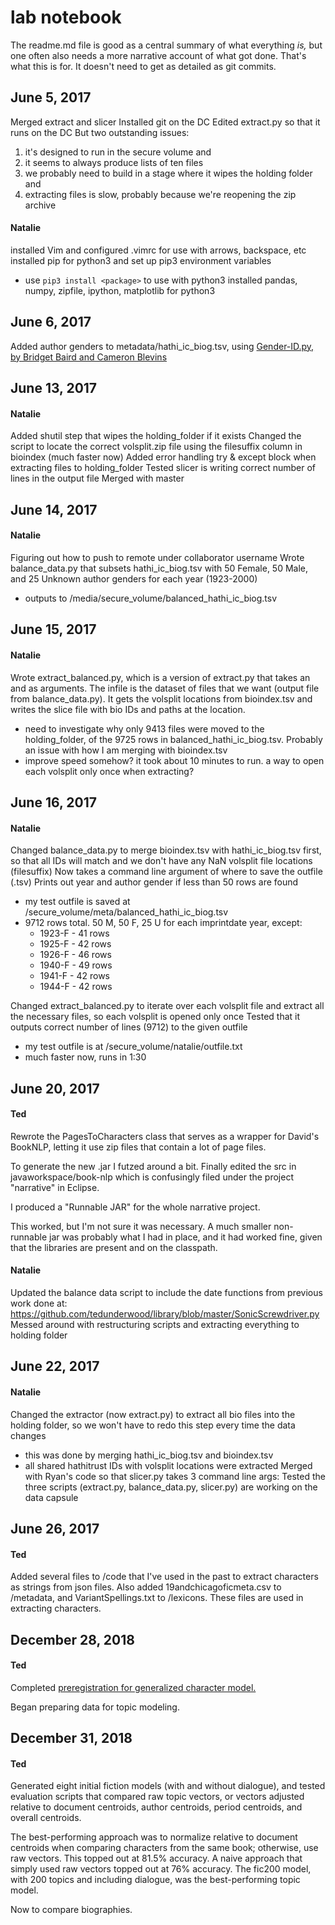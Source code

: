lab notebook
============

The readme.md file is good as a central summary of what everything *is,* but one often also needs a more narrative account of what got done. That's what this is for. It doesn't need to get as detailed as git commits.

June 5, 2017
------------
Merged extract and slicer
Installed git on the DC
Edited extract.py so that it runs on the DC
But two outstanding issues:
1. it's designed to run in the secure volume and
2. it seems to always produce lists of ten files
3. we probably need to build in a stage where it wipes the holding folder and
4. extracting files is slow, probably because we're reopening the zip archive

#### Natalie
installed Vim and configured .vimrc for use with arrows, backspace, etc
installed pip for python3 and set up pip3 environment variables
+ use `pip3 install <package>` to use with python3
installed pandas, numpy, zipfile, ipython, matplotlib for python3


June 6, 2017
------------
Added author genders to metadata/hathi_ic_biog.tsv,
using [Gender-ID.py, by Bridget Baird and Cameron Blevins](https://github.com/cblevins/Gender-ID-By-Time)


June 13, 2017
------------
#### Natalie
Added shutil step that wipes the holding_folder if it exists
Changed the script to locate the correct volsplit.zip file using the filesuffix column in bioindex (much faster now)
Added error handling try & except block when extracting files to holding_folder
Tested slicer is writing correct number of lines in the output file
Merged with master

June 14, 2017
-------------
#### Natalie
Figuring out how to push to remote under collaborator username
Wrote balance_data.py that subsets hathi_ic_biog.tsv with 50 Female, 50 Male, and 25 Unknown author genders for each year (1923-2000)
+ outputs to /media/secure_volume/balanced_hathi_ic_biog.tsv

June 15, 2017
-------------
#### Natalie
Wrote extract_balanced.py, which is a version of extract.py that takes an <infile> and <outfile> as arguments. The infile is the dataset of files that we want (output file from balance_data.py). It gets the volsplit locations from bioindex.tsv and writes the slice file with bio IDs and paths at the <outfile> location.
+ need to investigate why only 9413 files were moved to the holding_folder, of the 9725 rows in balanced_hathi_ic_biog.tsv. Probably an issue with how I am merging with bioindex.tsv
+ improve speed somehow? it took about 10 minutes to run. a way to open each volsplit only once when extracting?

June 16, 2017
-------------
#### Natalie
Changed balance_data.py to merge bioindex.tsv with hathi_ic_biog.tsv first, so that all IDs will match and we don't have any NaN volsplit file locations (filesuffix)
Now takes a command line argument of where to save the outfile (.tsv)
Prints out year and author gender if less than 50 rows are found
+ my test outfile is saved at /secure_volume/meta/balanced_hathi_ic_biog.tsv
+ 9712 rows total. 50 M, 50 F, 25 U for each imprintdate year, except:
  + 1923-F - 41 rows
  + 1925-F - 42 rows
  + 1926-F - 46 rows
  + 1940-F - 49 rows
  + 1941-F - 42 rows
  + 1944-F - 42 rows

Changed extract_balanced.py to iterate over each volsplit file and extract all the necessary files, so each volsplit is opened only once
Tested that it outputs correct number of lines (9712) to the given outfile
+ my test outfile is at /secure_volume/natalie/outfile.txt
+ much faster now, runs in 1:30

June 20, 2017
-------------
#### Ted
Rewrote the PagesToCharacters class that serves as a wrapper for David's BookNLP, letting it use zip files that contain a lot of page files.

To generate the new .jar I futzed around a bit. Finally edited the src in javaworkspace/book-nlp which is confusingly filed under the project "narrative" in Eclipse.

I produced a "Runnable JAR" for the whole narrative project.

This worked, but I'm not sure it was necessary. A much smaller non-runnable jar was probably what I had in place, and it had worked fine, given that the libraries are present and on the classpath.

#### Natalie
Updated the balance data script to include the date functions from previous work done at: https://github.com/tedunderwood/library/blob/master/SonicScrewdriver.py
Messed around with restructuring scripts and extracting everything to holding folder


June 22, 2017
-------------
#### Natalie
Changed the extractor (now extract.py) to extract all bio files into the holding folder, so we won't have to redo this step every time the data changes
+ this was done by merging hathi_ic_biog.tsv and bioindex.tsv
+ all shared hathitrust IDs with volsplit locations were extracted
Merged with Ryan's code so that slicer.py takes 3 command line args: <infile> <outfile> <number of slices>
Tested the three scripts (extract.py, balance_data.py, slicer.py) are working on the data capsule

June 26, 2017
-------------
#### Ted
Added several files to /code that I've used in the past to extract characters as strings from json files.
Also added 19andchicagoficmeta.csv to /metadata, and VariantSpellings.txt to /lexicons. These files are used in extracting characters.

December 28, 2018
-----------------
#### Ted
Completed [preregistration for generalized character model.](https://osf.io/my8r7/register/564d31db8c5e4a7c9694b2be)

Began preparing data for topic modeling.

December 31, 2018
-----------------
#### Ted
Generated eight initial fiction models (with and without dialogue), and tested evaluation scripts that compared raw topic vectors, or vectors adjusted relative to document centroids, author centroids, period centroids, and overall centroids.

The best-performing approach was to normalize relative to document centroids when comparing characters from the same book; otherwise, use raw vectors. This topped out at 81.5% accuracy. A naive approach that simply used raw vectors topped out at 76% accuracy. The fic200 model, with 200 topics and including dialogue, was the best-performing topic model.

Now to compare biographies.


